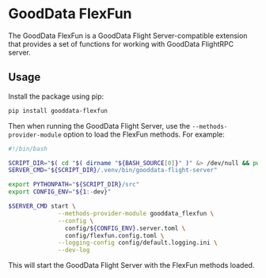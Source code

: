 # GoodData FlexFun

The GoodData FlexFun is a GoodData Flight Server-compatible extension that provides a set of functions for working with GoodData FlightRPC server.

## Usage

Install the package using pip:

```bash
pip install gooddata-flexfun
```

Then when running the GoodData Flight Server, use the `--methods-provider-module` option to load the FlexFun methods.
For example:

```bash
#!/bin/bash

SCRIPT_DIR="$( cd "$( dirname "${BASH_SOURCE[0]}" )" &> /dev/null && pwd )"
SERVER_CMD="${SCRIPT_DIR}/.venv/bin/gooddata-flight-server"

export PYTHONPATH="${SCRIPT_DIR}/src"
export CONFIG_ENV="${1:-dev}"

$SERVER_CMD start \
              --methods-provider-module gooddata_flexfun \
              --config \
                config/${CONFIG_ENV}.server.toml \
                config/flexfun.config.toml \
              --logging-config config/default.logging.ini \
              --dev-log
```

This will start the GoodData Flight Server with the FlexFun methods loaded.
